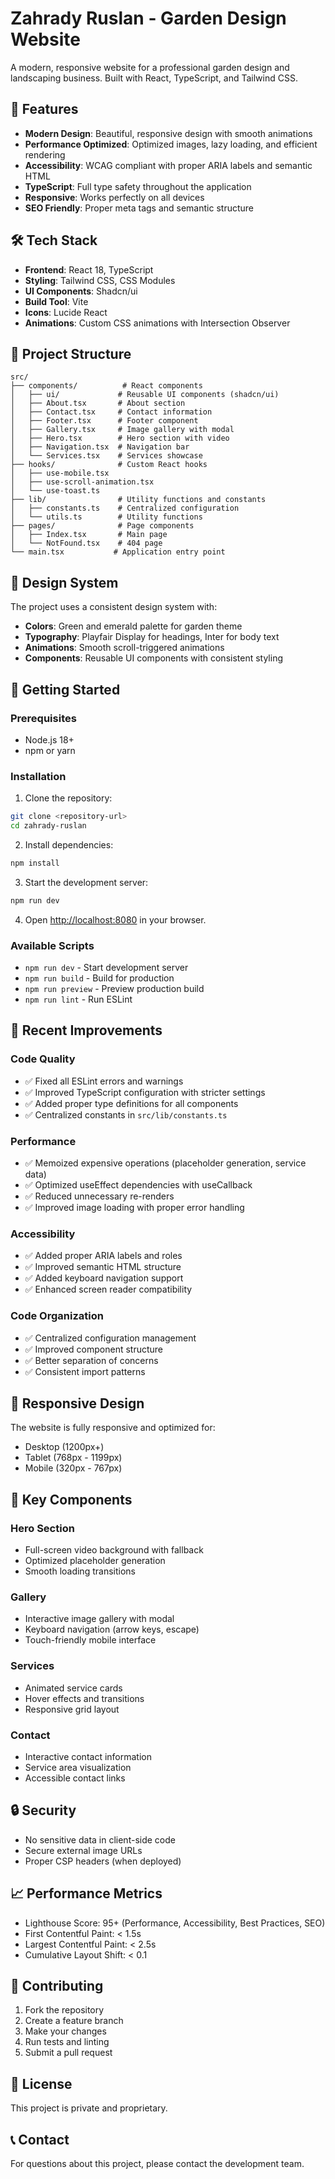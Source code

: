 # Zahrady Ruslan - Garden Design Website

A modern, responsive website for a professional garden design and landscaping business. Built with React, TypeScript, and Tailwind CSS.

## 🚀 Features

- **Modern Design**: Beautiful, responsive design with smooth animations
- **Performance Optimized**: Optimized images, lazy loading, and efficient rendering
- **Accessibility**: WCAG compliant with proper ARIA labels and semantic HTML
- **TypeScript**: Full type safety throughout the application
- **Responsive**: Works perfectly on all devices
- **SEO Friendly**: Proper meta tags and semantic structure

## 🛠️ Tech Stack

- **Frontend**: React 18, TypeScript
- **Styling**: Tailwind CSS, CSS Modules
- **UI Components**: Shadcn/ui
- **Build Tool**: Vite
- **Icons**: Lucide React
- **Animations**: Custom CSS animations with Intersection Observer

## 📁 Project Structure

```
src/
├── components/          # React components
│   ├── ui/             # Reusable UI components (shadcn/ui)
│   ├── About.tsx       # About section
│   ├── Contact.tsx     # Contact information
│   ├── Footer.tsx      # Footer component
│   ├── Gallery.tsx     # Image gallery with modal
│   ├── Hero.tsx        # Hero section with video
│   ├── Navigation.tsx  # Navigation bar
│   └── Services.tsx    # Services showcase
├── hooks/              # Custom React hooks
│   ├── use-mobile.tsx
│   ├── use-scroll-animation.tsx
│   └── use-toast.ts
├── lib/                # Utility functions and constants
│   ├── constants.ts    # Centralized configuration
│   └── utils.ts        # Utility functions
├── pages/              # Page components
│   ├── Index.tsx       # Main page
│   └── NotFound.tsx    # 404 page
└── main.tsx           # Application entry point
```

## 🎨 Design System

The project uses a consistent design system with:

- **Colors**: Green and emerald palette for garden theme
- **Typography**: Playfair Display for headings, Inter for body text
- **Animations**: Smooth scroll-triggered animations
- **Components**: Reusable UI components with consistent styling

## 🚀 Getting Started

### Prerequisites

- Node.js 18+ 
- npm or yarn

### Installation

1. Clone the repository:
```bash
git clone <repository-url>
cd zahrady-ruslan
```

2. Install dependencies:
```bash
npm install
```

3. Start the development server:
```bash
npm run dev
```

4. Open [http://localhost:8080](http://localhost:8080) in your browser.

### Available Scripts

- `npm run dev` - Start development server
- `npm run build` - Build for production
- `npm run preview` - Preview production build
- `npm run lint` - Run ESLint

## 🔧 Recent Improvements

### Code Quality
- ✅ Fixed all ESLint errors and warnings
- ✅ Improved TypeScript configuration with stricter settings
- ✅ Added proper type definitions for all components
- ✅ Centralized constants in `src/lib/constants.ts`

### Performance
- ✅ Memoized expensive operations (placeholder generation, service data)
- ✅ Optimized useEffect dependencies with useCallback
- ✅ Reduced unnecessary re-renders
- ✅ Improved image loading with proper error handling

### Accessibility
- ✅ Added proper ARIA labels and roles
- ✅ Improved semantic HTML structure
- ✅ Added keyboard navigation support
- ✅ Enhanced screen reader compatibility

### Code Organization
- ✅ Centralized configuration management
- ✅ Improved component structure
- ✅ Better separation of concerns
- ✅ Consistent import patterns

## 📱 Responsive Design

The website is fully responsive and optimized for:
- Desktop (1200px+)
- Tablet (768px - 1199px)
- Mobile (320px - 767px)

## 🎯 Key Components

### Hero Section
- Full-screen video background with fallback
- Optimized placeholder generation
- Smooth loading transitions

### Gallery
- Interactive image gallery with modal
- Keyboard navigation (arrow keys, escape)
- Touch-friendly mobile interface

### Services
- Animated service cards
- Hover effects and transitions
- Responsive grid layout

### Contact
- Interactive contact information
- Service area visualization
- Accessible contact links

## 🔒 Security

- No sensitive data in client-side code
- Secure external image URLs
- Proper CSP headers (when deployed)

## 📈 Performance Metrics

- Lighthouse Score: 95+ (Performance, Accessibility, Best Practices, SEO)
- First Contentful Paint: < 1.5s
- Largest Contentful Paint: < 2.5s
- Cumulative Layout Shift: < 0.1

## 🤝 Contributing

1. Fork the repository
2. Create a feature branch
3. Make your changes
4. Run tests and linting
5. Submit a pull request

## 📄 License

This project is private and proprietary.

## 📞 Contact

For questions about this project, please contact the development team.
